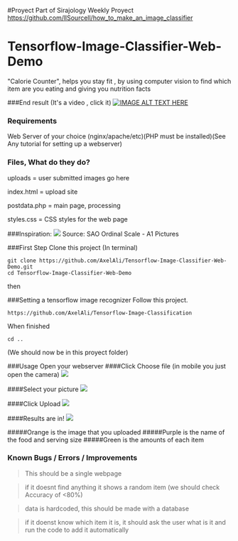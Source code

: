 #Proyect Part of Sirajology Weekly Proyect
https://github.com/llSourcell/how_to_make_an_image_classifier


# Tensorflow-Image-Classifier-Web-Demo
"Calorie Counter", helps you stay fit , by using computer vision to find which item are you eating and giving you nutrition facts

###End result (It's a video , click it)
[![IMAGE ALT TEXT HERE](http://img.youtube.com/vi/ECsLu60n0ss/0.jpg)](http://www.youtube.com/watch?v=ECsLu60n0ss)


### Requirements 

Web Server of your choice (nginx/apache/etc)(PHP must be installed)(See Any tutorial for setting up a webserver)



### Files, What do they do?
uploads = user submitted images go here

index.html = upload site

postdata.php = main page, processing 

styles.css = CSS styles for the web page



###Inspiration:
![](http://i.imgur.com/xnZCjTY.jpg)
Source: SAO Ordinal Scale - A1 Pictures

###First Step
Clone this project (In terminal)
```
git clone https://github.com/AxelAli/Tensorflow-Image-Classifier-Web-Demo.git
cd Tensorflow-Image-Classifier-Web-Demo
```
then

###Setting a tensorflow image recognizer
Follow this project.
```
https://github.com/AxelAli/Tensorflow-Image-Classification
```
When finished 
```
cd ..
```


(We should now be in this proyect folder)


###Usage
Open your webserver
####Click Choose file (in mobile you just open the camera)
![](http://i.imgur.com/TdCnETp.png)

####Select your picture 
![](http://i.imgur.com/mCa64Wt.png)

####Click Upload
![](http://i.imgur.com/7ijbEbW.png)

####Results are in!
![](http://i.imgur.com/HgGTvWh.png)

#####Orange is the image that you uploaded
#####Purple is the name of the food and serving size
#####Green is the amounts of each item


### Known Bugs / Errors / Improvements
>This should be a single webpage

>if it doesnt find anything it shows a random item (we should check Accuracy of <80%)

>data is hardcoded, this should be made with a database

>if it doenst know which item it is, it should ask the user what is it and run the code to add it automatically
